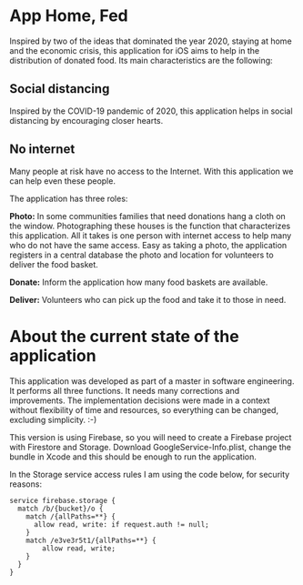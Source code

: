 # App Home, Fed
Inspired by two of the ideas that dominated the year 2020, staying at home and the economic crisis, this application for iOS aims to help in the distribution of donated food. Its main characteristics are the following:

## Social distancing
Inspired by the COVID-19 pandemic of 2020, this application helps in social distancing by encouraging closer hearts.

## No internet
Many people at risk have no access to the Internet. With this application we can help even these people.

The application has three roles:

**Photo:** In some communities families that need donations hang a cloth on the window. Photographing these houses is the function that characterizes this application. All it takes is one person with internet access to help many who do not have the same access. Easy as taking a photo, the application registers in a central database the photo and location for volunteers to deliver the food basket.

**Donate:** Inform the application how many food baskets are available.

**Deliver:** Volunteers who can pick up the food and take it to those in need.

# About the current state of the application
This application was developed as part of a master in software engineering. It performs all three functions. It needs many corrections and improvements. The implementation decisions were made in a context without flexibility of time and resources, so everything can be changed, excluding simplicity. :-)

This version is using Firebase, so you will need to create a Firebase project with Firestore and Storage. Download GoogleService-Info.plist, change the bundle in Xcode and this should be enough to run the application.

In the Storage service access rules I am using the code below, for security reasons:

```
service firebase.storage {
  match /b/{bucket}/o {
    match /{allPaths=**} {
      allow read, write: if request.auth != null;
    }
    match /e3ve3r5t1/{allPaths=**} {
    	allow read, write;
    }
  }
}
```

